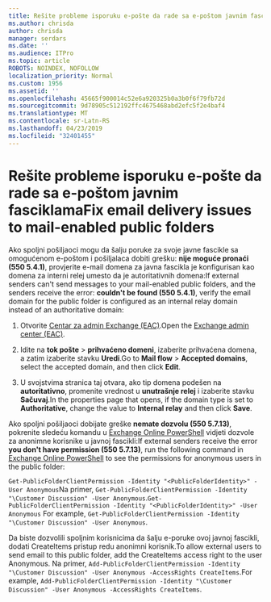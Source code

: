 ```yaml
---
title: Rešite probleme isporuku e-pošte da rade sa e-poštom javnim fasciklama
ms.author: chrisda
author: chrisda
manager: serdars
ms.date: ''
ms.audience: ITPro
ms.topic: article
ROBOTS: NOINDEX, NOFOLLOW
localization_priority: Normal
ms.custom: 1956
ms.assetid: ''
ms.openlocfilehash: 45665f900014c52e6a920325b0a3b0f6f79fb72d
ms.sourcegitcommit: 9d78905c512192ffc4675468abd2efc5f2e4baf4
ms.translationtype: MT
ms.contentlocale: sr-Latn-RS
ms.lasthandoff: 04/23/2019
ms.locfileid: "32401455"
---
```

# <a name="fix-email-delivery-issues-to-mail-enabled-public-folders"></a><span data-ttu-id="a92d8-102">Rešite probleme isporuku e-pošte da rade sa e-poštom javnim fasciklama</span><span class="sxs-lookup"><span data-stu-id="a92d8-102">Fix email delivery issues to mail-enabled public folders</span></span>

<span data-ttu-id="a92d8-103">Ako spoljni pošiljaoci mogu da šalju poruke za svoje javne fascikle sa omogućenom e-poštom i pošiljalaca dobiti grešku: **nije moguće pronaći (550 5.4.1)**, provjerite e-mail domena za javna fascikla je konfigurisan kao domena za interni relej umesto da je autoritativnih domena:</span><span class="sxs-lookup"><span data-stu-id="a92d8-103">If external senders can't send messages to your mail-enabled public folders, and the senders receive the error: **couldn't be found (550 5.4.1)**, verify the email domain for the public folder is configured as an internal relay domain instead of an authoritative domain:</span></span>

1. <span data-ttu-id="a92d8-104">Otvorite [Centar za admin Exchange (EAC)](https://docs.microsoft.com/Exchange/exchange-admin-center).</span><span class="sxs-lookup"><span data-stu-id="a92d8-104">Open the [Exchange admin center (EAC)](https://docs.microsoft.com/Exchange/exchange-admin-center).</span></span>

2. <span data-ttu-id="a92d8-105">Idite na **tok pošte** \> **prihvaćeno domeni**, izaberite prihvaćena domena, a zatim izaberite stavku **Uredi**.</span><span class="sxs-lookup"><span data-stu-id="a92d8-105">Go to **Mail flow** \> **Accepted domains**, select the accepted domain, and then click **Edit**.</span></span>

3. <span data-ttu-id="a92d8-106">U svojstvima stranica taj otvara, ako tip domena podešen na **autoritativno**, promenite vrednost u **unutrašnje relej** i izaberite stavku **Sačuvaj**.</span><span class="sxs-lookup"><span data-stu-id="a92d8-106">In the properties page that opens, if the domain type is set to **Authoritative**, change the value to **Internal relay** and then click **Save**.</span></span>

<span data-ttu-id="a92d8-107">Ako spoljni pošiljaoci dobijate greške **nemate dozvolu (550 5.7.13)**, pokrenite sledeću komandu u [Exchange Online PowerShell](https://docs.microsoft.com/powershell/exchange/exchange-online/connect-to-exchange-online-powershell/connect-to-exchange-online-powershell) vidjeti dozvole za anonimne korisnike u javnoj fascikli:</span><span class="sxs-lookup"><span data-stu-id="a92d8-107">If external senders receive the error **you don't have permission (550 5.7.13)**, run the following command in [Exchange Online PowerShell](https://docs.microsoft.com/powershell/exchange/exchange-online/connect-to-exchange-online-powershell/connect-to-exchange-online-powershell) to see the permissions for anonymous users in the public folder:</span></span>

<span data-ttu-id="a92d8-108">`Get-PublicFolderClientPermission -Identity "<PublicFolderIdentity>" -User Anonymous`Na primer, `Get-PublicFolderClientPermission -Identity "\Customer Discussion" -User Anonymous`.</span><span class="sxs-lookup"><span data-stu-id="a92d8-108">`Get-PublicFolderClientPermission -Identity "<PublicFolderIdentity>" -User Anonymous` For example, `Get-PublicFolderClientPermission -Identity "\Customer Discussion" -User Anonymous`.</span></span>

<span data-ttu-id="a92d8-109">Da biste dozvolili spoljnim korisnicima da šalju e-poruke ovoj javnoj fascikli, dodati CreateItems pristup redu anonimni korisnik.</span><span class="sxs-lookup"><span data-stu-id="a92d8-109">To allow external users to send email to this public folder, add the CreateItems access right to the user Anonymous.</span></span> <span data-ttu-id="a92d8-110">Na primer, `Add-PublicFolderClientPermission -Identity "\Customer Discussion" -User Anonymous -AccessRights CreateItems`.</span><span class="sxs-lookup"><span data-stu-id="a92d8-110">For example, `Add-PublicFolderClientPermission -Identity "\Customer Discussion" -User Anonymous -AccessRights CreateItems`.</span></span>
